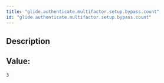 ```yaml
---
title: "glide.authenticate.multifactor.setup.bypass.count"
id: "glide.authenticate.multifactor.setup.bypass.count"
---
```

## Description



## Value: 
```
3
```